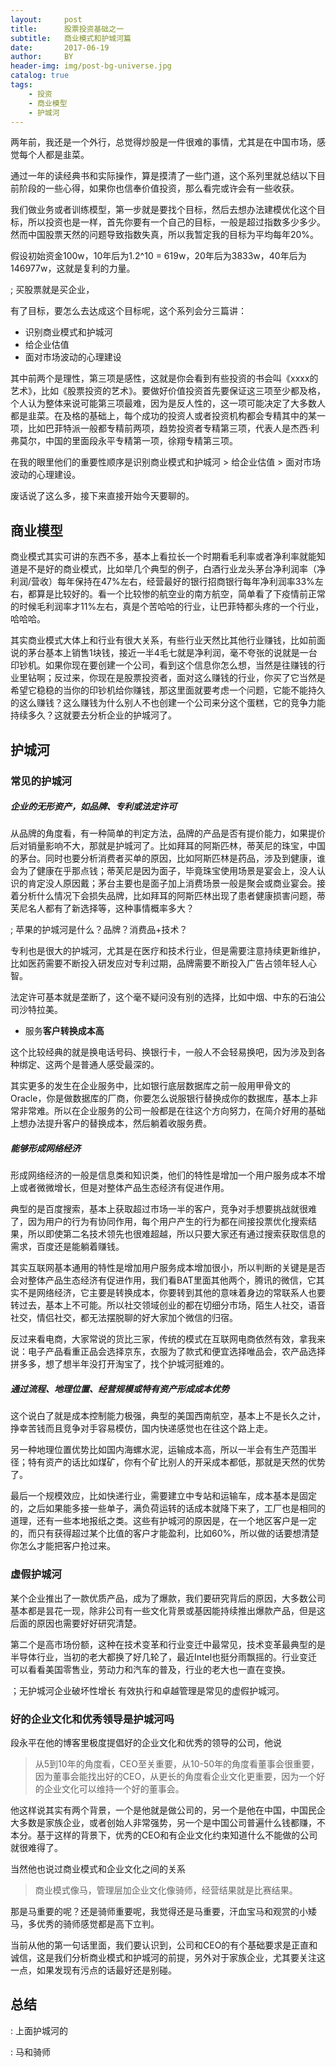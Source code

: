 ```yaml
---
layout:     post
title:      股票投资基础之一
subtitle:   商业模式和护城河篇
date:       2017-06-19
author:     BY
header-img: img/post-bg-universe.jpg
catalog: true
tags:
    - 投资
    - 商业模型
    - 护城河
---
```


两年前，我还是一个外行，总觉得炒股是一件很难的事情，尤其是在中国市场，感觉每个人都是韭菜。

通过一年的读经典书和实际操作，算是摸清了一些门道，这个系列里就总结以下目前阶段的一些心得，如果你也信奉价值投资，那么看完或许会有一些收获。

我们做业务或者训练模型，第一步就是要找个目标，然后去想办法建模优化这个目标，所以投资也是一样，首先你要有一个自己的目标，一般是超过指数多少多少。然而中国股票天然的问题导致指数失真，所以我暂定我的目标为平均每年20%。

假设初始资金100w，10年后为1.2^10 = 619w，20年后为3833w，40年后为146977w，这就是复利的力量。

; 买股票就是买企业，

有了目标，要怎么去达成这个目标呢，这个系列会分三篇讲：

 - 识别商业模式和护城河
 - 给企业估值
 - 面对市场波动的心理建设

其中前两个是理性，第三项是感性，这就是你会看到有些投资的书会叫《xxxx的艺术》，比如《股票投资的艺术》。要做好价值投资首先要保证这三项至少都及格，个人认为整体来说可能第三项最难，因为是反人性的，这一项可能决定了大多数人都是韭菜。在及格的基础上，每个成功的投资人或者投资机构都会专精其中的某一项，比如巴菲特派一般都专精前两项，趋势投资者专精第三项，代表人是杰西·利弗莫尔，中国的里面段永平专精第一项，徐翔专精第三项。

在我的眼里他们的重要性顺序是识别商业模式和护城河 > 给企业估值 > 面对市场波动的心理建设。

废话说了这么多，接下来直接开始今天要聊的。

## 商业模型

商业模式其实可讲的东西不多，基本上看拉长一个时期看毛利率或者净利率就能知道是不是好的商业模式，比如举几个典型的例子，白酒行业龙头茅台净利润率（净利润/营收）每年保持在47%左右，经营最好的银行招商银行每年净利润率33%左右，都算是比较好的。看一个比较惨的航空业的南方航空，简单看了下疫情前正常的时候毛利润率才11%左右，真是个苦哈哈的行业，让巴菲特都头疼的一个行业，哈哈哈。

其实商业模式大体上和行业有很大关系，有些行业天然比其他行业赚钱，比如前面说的茅台基本上销售1块钱，接近一半4毛七就是净利润，毫不夸张的说就是一台印钞机。如果你现在要创建一个公司，看到这个信息你怎么想，当然是往赚钱的行业里钻啊；反过来，你现在是股票投资者，面对这么赚钱的行业，你买了它当然是希望它稳稳的当你的印钞机给你赚钱，那这里面就要考虑一个问题，它能不能持久的这么赚钱？这么赚钱为什么别人不也创建一个公司来分这个蛋糕，它的竞争力能持续多久？这就要去分析企业的护城河了。

## 护城河

### 常见的护城河

##### 企业的**无形资产**，如品牌、专利或法定许可

从品牌的角度看，有一种简单的判定方法，品牌的产品是否有提价能力，如果提价后对销量影响不大，那就是护城河了。比如拜耳的阿斯匹林，蒂芙尼的珠宝，中国的茅台。同时也要分析消费者买单的原因，比如阿斯匹林是药品，涉及到健康，谁会为了健康在乎那点钱；蒂芙尼是因为面子，毕竟珠宝使用场景是宴会上，没人认识的肯定没人原因戴；茅台主要也是面子加上消费场景一般是聚会或商业宴会。接着分析什么情况下会损失品牌，比如拜耳的阿斯匹林出现了患者健康损害问题，蒂芙尼名人都有了新选择等，这种事情概率多大？

; 苹果的护城河是什么？品牌？消费品+技术？

专利也是很大的护城河，尤其是在医疗和技术行业，但是需要注意持续更新维护，比如医药需要不断投入研发应对专利过期，品牌需要不断投入广告占领年轻人心智。

法定许可基本就是垄断了，这个毫不疑问没有别的选择，比如中烟、中东的石油公司沙特拉美。

 - 服务**客户转换成本高**

这个比较经典的就是换电话号码、换银行卡，一般人不会轻易换吧，因为涉及到各种绑定、这两个是普通人感受最深的。

其实更多的发生在企业服务中，比如银行底层数据库之前一般用甲骨文的Oracle，你是做数据库的厂商，你要怎么说服银行替换成你的数据库，基本上非常非常难。所以在企业服务的公司一般都是在往这个方向努力，在简介好用的基础上想办法提升客户的替换成本，然后躺着收服务费。

##### 能够形成**网络经济**

形成网络经济的一般是信息类和知识类，他们的特性是增加一个用户服务成本不增上或者微微增长，但是对整体产品生态经济有促进作用。

典型的是百度搜索，基本上获取超过市场一半的客户，竞争对手想要挑战就很难了，因为用户的行为有协同作用，每个用户产生的行为都在间接投票优化搜索结果，所以即使第二名技术领先也很难超越，所以只要大家还有通过搜索获取信息的需求，百度还是能躺着赚钱。

其实互联网基本通用的特性是增加用户服务成本增加很小，所以判断的关键是是否会对整体产品生态经济有促进作用，我们看BAT里面其他两个，腾讯的微信，它其实不是网络经济，它主要是转换成本，你要转到其他的意味着身边的常联系人也要转过去，基本上不可能。所以社交领域创业的都在切细分市场，陌生人社交，语音社交，情侣社交，都无法摆脱聊的好大家加个微信的归宿。

反过来看电商，大家常说的货比三家，传统的模式在互联网电商依然有效，拿我来说：电子产品看重正品会选择京东，衣服为了款式和便宜选择唯品会，农产品选择拼多多，想了想半年没打开淘宝了，找个护城河挺难的。


##### 通过流程、地理位置、经营规模或特有资产形成**成本优势**

这个说白了就是成本控制能力极强，典型的美国西南航空，基本上不是长久之计，挣幸苦钱而且竞争对手容易模仿，国内快递感觉也在往这个路上走。

另一种地理位置优势比如国内海螺水泥，运输成本高，所以一半会有生产范围半径；特有资产的话比如煤矿，你有个矿比别人的开采成本都低，那就是天然的优势了。

最后一个规模效应，比如快递行业，需要建立中专站和运输车，成本基本是固定的，之后如果能多接一些单子，满负荷运转的话成本就降下来了，工厂也是相同的道理，还有一些本地报纸之类。这些有护城河的原因是，在一个地区客户是一定的，而只有获得超过某个比值的客户才能盈利，比如60%，所以做的话要想清楚你怎么才能把客户抢过来。

### 虚假护城河

某个企业推出了一款优质产品，成为了爆款，我们要研究背后的原因，大多数公司基本都是昙花一现，除非公司有一些文化背景或基因能持续推出爆款产品，但是这后面的原因也需要好好研究清楚。

第二个是高市场份额，这种在技术变革和行业变迁中最常见，技术变革最典型的是半导体行业，当初的老大都换了好几轮了，最近Intel也挺分雨飘摇的。行业变迁可以看看美国零售业，劳动力和汽车的普及，行业的老大也一直在变换。

；无护城河企业破坏性增长
有效执行和卓越管理是常见的虚假护城河。



### 好的企业文化和优秀领导是护城河吗

段永平在他的博客里极度提倡好的企业文化和优秀的领导的公司，他说

> 从5到10年的角度看，CEO至关重要，从10-50年的角度看董事会很重要，因为董事会能找出好的CEO，从更长的角度看企业文化更重要，因为一个好的企业文化可以维持一个好的董事会。

他这样说其实有两个背景，一个是他就是做公司的，另一个是他在中国，中国民企大多数是家族企业，或者创始人非常强势，另一个是中国公司普遍什么钱都赚，不本分。基于这样的背景下，优秀的CEO和有企业文化约束知道什么不能做的公司就很难得了。

当然他也说过商业模式和企业文化之间的关系

> 商业模式像马，管理层加企业文化像骑师，经营结果就是比赛结果。

那是马重要的呢？还是骑师重要呢，我觉得还是马重要，汗血宝马和观赏的小矮马，多优秀的骑师感觉都是高下立判。

当前从他的第一句话里面，我们要认识到，公司和CEO的有个基础要求是正直和诚信，这是我们分析商业模式和护城河的前提，另外对于家族企业，尤其要关注这一点，如果发现有污点的话最好还是别碰。

## 总结

: 上面护城河的

: 马和骑师







